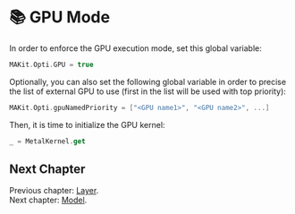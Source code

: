 # 📚 GPU Mode

In order to enforce the GPU execution mode, set this global variable: 

```swift
MAKit.Opti.GPU = true
```

Optionally, you can also set the following global variable in order to 
precise the list of external GPU to use 
(first in the list will be used with top priority): 

```swift
MAKit.Opti.gpuNamedPriority = ["<GPU name1>", "<GPU name2>", ...]
```

Then, it is time to initialize the GPU kernel: 

```swift
_ = MetalKernel.get
```

## Next Chapter

Previous chapter: [Layer](LAYER.md). \
Next chapter: [Model](MODEL.md).
